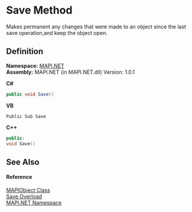 # Save Method


Makes permanent any changes that were made to an object since the last save operation,and keep the object open.



## Definition
**Namespace:** <a href="N_MAPI_NET.md">MAPI.NET</a>  
**Assembly:** MAPI.NET (in MAPI.NET.dll) Version: 1.0.1

**C#**
``` C#
public void Save()
```
**VB**
``` VB
Public Sub Save
```
**C++**
``` C++
public:
void Save()
```



## See Also


#### Reference
<a href="T_MAPI_NET_MAPIObject.md">MAPIObject Class</a>  
<a href="Overload_MAPI_NET_MAPIObject_Save.md">Save Overload</a>  
<a href="N_MAPI_NET.md">MAPI.NET Namespace</a>  
